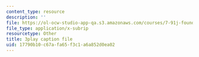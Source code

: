 ```yaml
---
content_type: resource
description: ''
file: https://ol-ocw-studio-app-qa.s3.amazonaws.com/courses/7-91j-foundations-of-computational-and-systems-biology-spring-2014/17790b10c67afa65f3c1a6a852d0ea02_6Udqou3vmng.srt
file_type: application/x-subrip
resourcetype: Other
title: 3play caption file
uid: 17790b10-c67a-fa65-f3c1-a6a852d0ea02
---
```

